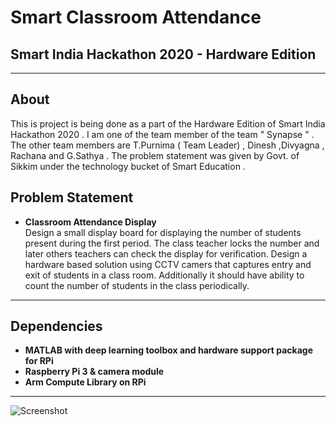 # Smart Classroom Attendance
## Smart India Hackathon 2020 - Hardware Edition
---
## About
This is project is being done as a part of the Hardware Edition of Smart India Hackathon 2020 . I am one of the team member of the team " Synapse " . The other team members are T.Purnima ( Team Leader) , Dinesh ,Divyagna , Rachana and G.Sathya . The problem statement was given by Govt. of Sikkim under the technology bucket of Smart Education .

## Problem Statement
- __Classroom Attendance Display__ <br>
Design a small display board for displaying the number of students present during the first period. The class teacher locks the number and later others teachers can check the display for verification. Design a hardware based solution using CCTV camers that captures entry and exit of students in a class room. Additionally it should have ability to count the number of students in the class periodically.
---
## Dependencies
- __MATLAB with deep learning toolbox and hardware support package for RPi__
- __Raspberry Pi 3 & camera module__
- __Arm Compute Library on RPi__
---
 ![Screenshot](mtcnn.png)

